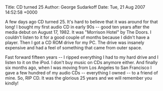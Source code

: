 Title: CD turned 25
Author: George Sudarkoff
Date: Tue, 21 Aug 2007 14:52:58 +0000

A few days ago CD turned 25. It's hard to believe that it was around for
that long! I bought my first audio CD in early 90s -- good ten years
after the media debut on August 17, 1982. It was "Morrison Hotel" by The
Doors. I couldn't listen to it for a good couple of months because I
didn't have a player. Then I got a CD ROM drive for my PC. The drive was
insanely expensive and had a feel of something that came from outer
space.

Fast forward fifteen years -- I ripped everything I had to my hard drive
and I listen to it on the iPod. I don't buy music on CDs anymore either.
And finally six months ago, when I was moving from Los Angeles to San
Francisco I gave a few hundred of my audio CDs -- everything I owned --
to a friend of mine. So, RIP CD. It was the glorious 25 years and we
will remember you kindly!
